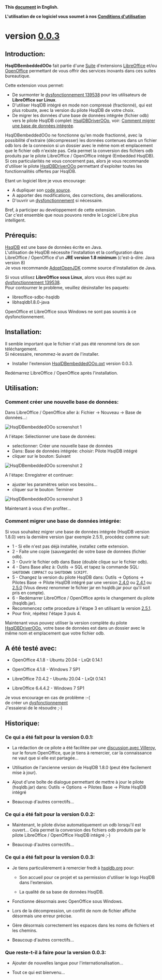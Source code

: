 **This [document](https://prrvchr.github.io/HsqlDBembeddedOOo) in English.**

**L'utilisation de ce logiciel vous soumet à nos** [**Conditions d'utilisation**](https://prrvchr.github.io/HsqlDBembeddedOOo/HsqlDBembeddedOOo/registration/TermsOfUse_fr)

# version [0.0.3](https://prrvchr.github.io/HsqlDBembeddedOOo/README_fr#historique)

## Introduction:

**HsqlDBembeddedOOo** fait partie d'une [Suite](https://prrvchr.github.io/README_fr) d'extensions [LibreOffice](https://fr.libreoffice.org/download/telecharger-libreoffice/) et/ou [OpenOffice](https://www.openoffice.org/fr/Telecharger/) permettant de vous offrir des services inovants dans ces suites bureautique.  

Cette extension vous permet:
- De surmonter le [dysfonctionnement 139538](https://bugs.documentfoundation.org/show_bug.cgi?id=139538) pour les utilisateurs de **LibreOffice sur Linux**.
- D'utiliser HsqlDB intégré en mode non compressé (fractionné), qui est plus robuste, avec la version du pilote HsqlDB de votre choix.
- De migrer les données d'une base de données intégrée (fichier odb) vers le pilote HsqlDB complet: [HsqlDBDriverOOo](https://prrvchr.github.io/HsqlDBDriverOOo/README_fr), voir: [Comment migrer une base de données intégrée](https://prrvchr.github.io/HsqlDBembeddedOOo/README_fr#comment-migrer-une-base-de-donn%C3%A9es-int%C3%A9gr%C3%A9e).

HsqlDBembeddedOOo ne fonctionne qu'en mode fractionné, avec la possibilité d'extraire (décompresser) les données contenues dans un fichier odb lors de la connexion si un dossier avec le même nom et emplacement que le fichier odb n'existe pas. Cela permet la conversion des fichiers odb produits par le pilote LibreOffice / OpenOffice intégré (Embedded HsqlDB).
Si ces particularités ne vous concernent pas, alors je vous recommande d'utiliser le pilote [HsqlDBDriverOOo](https://prrvchr.github.io/HsqlDBDriverOOo/README_fr) permettant d'exploiter toutes les fonctionnalités offertes par HsqlDB.

Etant un logiciel libre je vous encourage:
- A dupliquer son [code source](https://github.com/prrvchr/HsqlDBembeddedOOo/).
- A apporter des modifications, des corrections, des améliorations.
- D'ouvrir un [dysfonctionnement](https://github.com/prrvchr/HsqlDBembeddedOOo/issues/new) si nécessaire.

Bref, à participer au developpement de cette extension.  
Car c'est ensemble que nous pouvons rendre le Logiciel Libre plus intelligent.

## Prérequis:

[HsqlDB](http://hsqldb.org/) est une base de données écrite en Java.  
L'utilisation de HsqlDB nécessite l'installation et la configuration dans LibreOffice / OpenOffice d'un **JRE version 1.8 minimum** (c'est-à-dire: Java version 8)  
Je vous recommande [AdoptOpenJDK](https://adoptopenjdk.net/) comme source d'installation de Java.

Si vous utilisez **LibreOffice sous Linux**, alors vous êtes sujet au [dysfonctionnement 139538](https://bugs.documentfoundation.org/show_bug.cgi?id=139538).  
Pour contourner le problème, veuillez désinstaller les paquets:
- libreoffice-sdbc-hsqldb
- libhsqldb1.8.0-java

OpenOffice et LibreOffice sous Windows ne sont pas soumis à ce dysfonctionnement.

## Installation:

Il semble important que le fichier n'ait pas été renommé lors de son téléchargement.  
Si nécessaire, renommez-le avant de l'installer.

- Installer l'extension [HsqlDBembeddedOOo.oxt](https://github.com/prrvchr/HsqlDBembeddedOOo/releases/download/v0.0.3/HsqlDBembeddedOOo.oxt) version 0.0.3.

Redémarrez LibreOffice / OpenOffice après l'installation.

## Utilisation:

### Comment créer une nouvelle base de données:

Dans LibreOffice / OpenOffice aller à: Fichier -> Nouveau -> Base de données...:

![HsqlDBembeddedOOo screenshot 1](HsqlDBembeddedOOo-1.png)

A l'étape: Sélectionner une base de données:
- selectionner: Créer une nouvelle base de données
- Dans: Base de données intégrée: choisir: Pilote HsqlDB intégré
- cliquer sur le bouton: Suivant

![HsqlDBembeddedOOo screenshot 2](HsqlDBembeddedOOo-2.png)

A l'étape: Enregistrer et continuer:
- ajuster les paramètres selon vos besoins...
- cliquer sur le bouton: Terminer

![HsqlDBembeddedOOo screenshot 3](HsqlDBembeddedOOo-3.png)

Maintenant à vous d'en profiter...

### Comment migrer une base de données intégrée:

Si vous souhaitez migrer une base de données intégrée (HsqlDB version 1.8.0) vers la dernière version (par exemple 2.5.1), procédez comme suit:
- 1 - Si elle n'est pas déjà installée, installez cette extension.
- 2 - Faite une copie (sauvegarde) de votre base de données (fichier odb).
- 3 - Ouvrir le fichier odb dans Base (double clique sur le fichier odb).
- 4 - Dans Base allez à: Outils -> SQL et tapez la commande SQL: `SHUTDOWN COMPACT` ou `SHUTDOWN SCRIPT`.
- 5 - Changez la version du pilote HsqlDB dans: Outils -> Options -> Pilotes Base -> Pilote HsqlDB intégré par une version [2.4.0](https://repo1.maven.org/maven2/org/hsqldb/hsqldb/2.4.0/hsqldb-2.4.0.jar) ou [2.4.1](https://repo1.maven.org/maven2/org/hsqldb/hsqldb/2.4.1/hsqldb-2.4.1.jar) ou [2.5.0](https://repo1.maven.org/maven2/org/hsqldb/hsqldb/2.5.0/hsqldb-2.5.0.jar) (Vous devez renommer le fichier jar en hsqldb.jar pour qu'il soit pris en compte).
- 6 - Redémarrer LibreOffice / OpenOffice aprés le changement du pilote (hsqldb.jar).
- Recommencez cette procedure à l'étape 3 en utilisant la version [2.5.1](https://repo1.maven.org/maven2/org/hsqldb/hsqldb/2.5.1/hsqldb-2.5.1.jar).
- Pour finir, répétez l'étape 3 puis 4.

Maintenant vous pouvez utiliser la version complète du pilote [HsqlDBDriverOOo](https://prrvchr.github.io/HsqlDBDriverOOo/README_fr), votre base de données est dans un dossier avec le même nom et emplacement que votre fichier odb.

## A été testé avec:

* OpenOffice 4.1.8 - Ubuntu 20.04 - LxQt 0.14.1

* OpenOffice 4.1.8 - Windows 7 SP1

* LibreOffice 7.0.4.2 - Ubuntu 20.04 - LxQt 0.14.1

* LibreOffice 6.4.4.2 - Windows 7 SP1

Je vous encourage en cas de problème :-(  
de créer un [dysfonctionnement](https://github.com/prrvchr/HsqlDBembeddedOOo/issues/new)  
J'essaierai de le résoudre ;-)

## Historique:

### Ce qui a été fait pour la version 0.0.1:

- La rédaction de ce pilote a été facilitée par une [discussion avec Villeroy](https://forum.openoffice.org/en/forum/viewtopic.php?f=13&t=103912), sur le forum OpenOffice, que je tiens à remercier, car la connaissance ne vaut que si elle est partagée...

- Utilisation de l'ancienne version de HsqlDB 1.8.0 (peut être facilement mise à jour).

- Ajout d'une boîte de dialogue permettant de mettre à jour le pilote (hsqldb.jar) dans: Outils -> Options -> Pilotes Base -> Pilote HsqlDB intégré

- Beaucoup d'autres correctifs...

### Ce qui a été fait pour la version 0.0.2:

- Maintenant, le pilote divise automatiquement un odb lorsqu'il est ouvert... Cela permet la conversion des fichiers odb produits par le pilote LibreOffice / OpenOffice HsqlDB intégré ;-)

- Beaucoup d'autres correctifs...

### Ce qui a été fait pour la version 0.0.3:

- Je tiens particulièrement à remercier fredt à [hsqldb.org](http://hsqldb.org/) pour:

    - Son accueil pour ce projet et sa permission d'utiliser le logo HsqlDB dans l'extension.

    - La qualité de sa base de données HsqlDB.

- Fonctionne désormais avec OpenOffice sous Windows.

- Lors de la décompression, un conflit de nom de fichier affiche désormais une erreur précise.

- Gère désormais correctement les espaces dans les noms de fichiers et les chemins.

- Beaucoup d'autres correctifs...

### Que reste-t-il à faire pour la version 0.0.3:

- Ajouter de nouvelles langue pour l'internationalisation...

- Tout ce qui est bienvenu...
